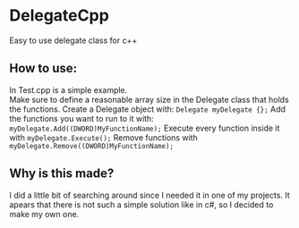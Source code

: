 # DelegateCpp
Easy to use delegate class for c++


## How to use:
In Test.cpp is a simple example.  
Make sure to define a reasonable array size in the Delegate class that holds the functions.
Create a Delegate object with: ```Delegate myDelegate {};```
Add the functions you want to run to it with: ```myDelegate.Add((DWORD)MyFunctionName);```
Execute every function inside it with ```myDelegate.Execute();```
Remove functions with ```myDelegate.Remove((DWORD)MyFunctionName);```

## Why is this made?
I did a little bit of searching around since I needed it in one of my projects. It apears that there is not such a simple solution like in c#, so I decided to make my own one.
